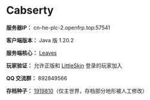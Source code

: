 # Cabserty

**服务器IP：** cn-he-plc-2.openfrp.top:57541

**客户端版本：** Java 版 1.20.2

**服务端核心：** [Leaves](https://github.com/LeavesMC/Leaves)

**玩家验证：** 允许正版和 [LittleSkin](https://littlesk.in) 登录的玩家加入

**QQ 交流群：** 892849566

**存档种子：** [1919810](https://chunkbase.com/apps/seed-map#1919810)（仅主世界，存档部分地形被人工修改）
